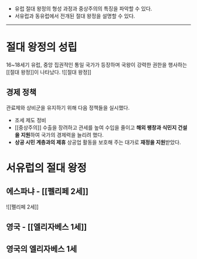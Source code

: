 * 유럽 절대 왕정의 형성 과정과 중상주의의 특징을 파악할 수 있다.
* 서유럽과 동유럽에서 전개된 절대 왕정을 설명할 수 있다.
---
# 절대 왕정의 성립
16~18세기 유럽, 중앙 집권적인 통일 국가가 등장하며 국왕이 강력한 권한을 행사하는 [[절대 왕정]]이 나타났다. ![[절대 왕정]]
## 경제 정책
관료제와 상비군을 유지하기 위해 다음 정책들을 실시했다.
* 조세 제도 정비
* [[중상주의]]
	수출을 장려하고 관세를 높여 수입을 줄이고 **해외 팽창과 식민지 건설을 지원**하여 국가의 경제력을 늘리려 했다.
* **상공 시민 계층과의 제휴**
	상공업 활동을 보호해 주는 대가로 **재정을 지원**받았다.
# 서유럽의 절대 왕정
## 에스파냐 - [[펠리페 2세]]
![[펠리페 2세]]
## 영국 - [[엘리자베스 1세]]

## 영국의 엘리자베스 1세